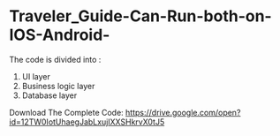 # Traveler_Guide-Can-Run-both-on-IOS-Android-


The code is divided into :
1. UI layer
2. Business logic layer
3. Database layer

Download The Complete Code: https://drive.google.com/open?id=12TW0IotUhaegJabLxujIXXSHkrvX0tJ5 
